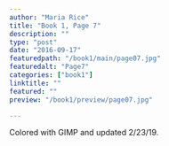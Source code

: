 ```yaml
---
author: "Maria Rice"
title: "Book 1, Page 7"
description: ""
type: "post"
date: "2016-09-17"
featuredpath: "/book1/main/page07.jpg"
featuredalt: "Page7"
categories: ["book1"]
linktitle: ""
featured: ""
preview: "/book1/preview/page07.jpg"

---
```


Colored with GIMP and updated 2/23/19.
